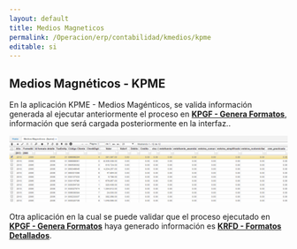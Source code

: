 ```yaml
---
layout: default
title: Medios Magneticos
permalink: /Operacion/erp/contabilidad/kmedios/kpme
editable: si
---
```


## Medios Magnéticos - KPME

En la aplicación KPME - Medios Magénticos, se valida información generada al ejecutar anteriormente el proceso en [**KPGF - Genera Formatos**](https://github.com/OasisCom/Docs/blob/master/Operacion/erp/contabilidad/kproceso/kpgf.md), información que será cargada posteriormente en la interfaz..

![](KPME.png)

Otra aplicación en la cual se puede validar que el proceso ejecutado en [**KPGF - Genera Formatos**](https://github.com/OasisCom/Docs/blob/master/Operacion/erp/contabilidad/kproceso/kpgf.md) haya generado información es [**KRFD - Formatos Detallados**](https://github.com/OasisCom/Docs/blob/master/Operacion/erp/contabilidad/kmedios/krfd.md).


